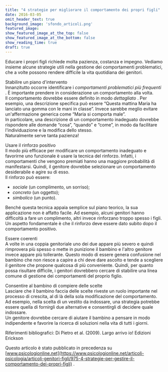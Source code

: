 ```yaml
---
title: "4 strategie per migliorare il comportamento dei propri figli"
date: 2016-03-05
omit_header_text: true
background_image: 'sfondo_articoli.png'
featured_image: 
show_featured_image_at_the_top: false
show_featured_image_at_the_bottom: false
show_reading_time: true
draft: true
---
```


Educare i propri figli richiede molta pazienza, costanza e impegno. Vediamo
insieme alcune strategie utili nella gestione dei comportamenti problematici,
che a volte possono rendere difficile la vita quotidiana dei genitori.  
  
Stabilire un piano d'intervento  
Innanzitutto occorre identificare i _comportamenti problematici più frequenti_
. È importante prendere in considerazione un comportamento alla volta.  
Il comportamento dovrebbe essere definito in modo _dettagliato_ . Per esempio,
una descrizione specifica può essere “Questa mattina Maria ha lanciato una
gomma con le mani in classe”. Invece sarebbe meglio evitare un'affermazione
generica come “Maria si comporta male”.  
In particolare, una descrizione di un comportamento inadeguato dovrebbe
rispondere alle domande “cosa”, “quando” e “come”, in modo da facilitare
l'individuazione e la modifica dello stesso.  
Naturalmente serve tanta pazienza!  
  
Usare il rinforzo positivo  
Il modo più efficace per modificare un comportamento inadeguato e favorirne
uno funzionale è usare la tecnica del rinforzo. Infatti, i comportamenti che
vengono premiati hanno una maggiore probabilità di manifestarsi. Quindi, il
genitore dovrebbe selezionare un comportamento desiderabile e agire su di
esso.  
Il rinforzo può essere:

  * _sociale_ (un complimento, un sorriso);
  *  _concreto_ (un oggetto);
  *  _simbolico_ (un punto).

Benché questa tecnica appaia semplice sul piano teorico, la sua applicazione
non è affatto facile. Ad esempio, alcuni genitori hanno difficoltà a fare un
complimento, altri invece rinforzano troppo spesso i figli.  
Un aspetto fondamentale è che il rinforzo deve essere dato subito dopo il
comportamento positivo.  
  
Essere coerenti  
A volte in una coppia genitoriale uno dei due appare più severo e quindi
rimprovera più spesso o mette in punizione il bambino e l'altro genitore
invece appare più tollerante. Questo modo di essere genera confusione nel
bambino che non riesce a capire a chi deve dare ascolto e tende a scegliere il
genitore che propone qualcosa di più conveniente. Quindi, per quanto possa
risultare difficile, i genitori dovrebbero cercare di stabilire una linea
comune di gestione dei comportamenti del proprio figlio.  
  
Consentire al bambino di compiere delle scelte  
Lasciare che il bambino faccia delle scelte riveste un ruolo importante nel
processo di crescita, al di là della sola modificazione del comportamento. Ad
esempio, nella scelta di un vestito da indossare, una strategia potrebbe
essere quella di fornirgli due alternative e consentirgli di decidere quale
indossare.  
Un genitore dovrebbe cercare di aiutare il bambino a pensare in modo
indipendente e favorire la ricerca di soluzioni nella vita di tutti i giorni.  
  
Riferimenti bibliografici: Di Pietro et al. (2009). Largo arrivo io! Edizioni
Erickson  
  
Questo articolo è stato pubblicato in precedenza su [www.psicologionline.net](https://www.psicologionline.net/articoli-psicologia/articoli-genitori-figli/975-4-strategie-per-gestire-il-comportamento-dei-propri-figli) .

